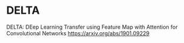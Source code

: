 # DELTA
DELTA: DEep Learning Transfer using Feature Map with Attention for Convolutional Networks  https://arxiv.org/abs/1901.09229
